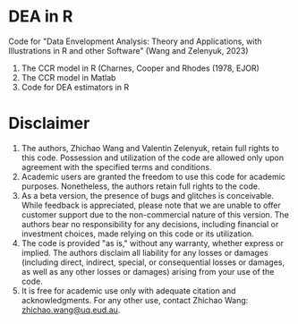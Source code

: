 # DEA in R
Code for "Data Envelopment Analysis: Theory and Applications, with Illustrations in R and other Software" (Wang and Zelenyuk, 2023)
1. The CCR model in R (Charnes, Cooper and Rhodes (1978, EJOR)
2. The CCR model in Matlab
3. Code for DEA estimators in R

# Disclaimer
1. The authors, Zhichao Wang and Valentin Zelenyuk, retain full rights to this code. Possession and utilization of the code are allowed only upon agreement with the specified terms and conditions.
2. Academic users are granted the freedom to use this code for academic purposes. Nonetheless, the authors retain full rights to the code.
3. As a beta version, the presence of bugs and glitches is conceivable. While feedback is appreciated, please note that we are unable to offer customer support due to the non-commercial nature of this version. The authors bear no responsibility for any decisions, including financial or investment choices, made relying on this code or its utilization.
4. The code is provided "as is," without any warranty, whether express or implied. The authors disclaim all liability for any losses or damages (including direct, indirect, special, or consequential losses or damages, as well as any other losses or damages) arising from your use of the code.
5. It is free for academic use only with adequate citation and acknowledgments. For any other use, contact Zhichao Wang: zhichao.wang@uq.eud.au.

